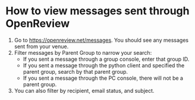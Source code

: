 # How to view messages sent through OpenReview

1. Go to https://openreview.net/messages. You should see any messages sent from your venue.
2. Filter messages by Parent Group to narrow your search:&#x20;
   * If you sent a message through a group console, enter that group ID.&#x20;
   * If you sent a message through the python client and specified the parent group, search by that parent group.&#x20;
   * If you sent a message through the PC console, there will not be a parent group.
3. You can also filter by recipient, email status, and subject. &#x20;
